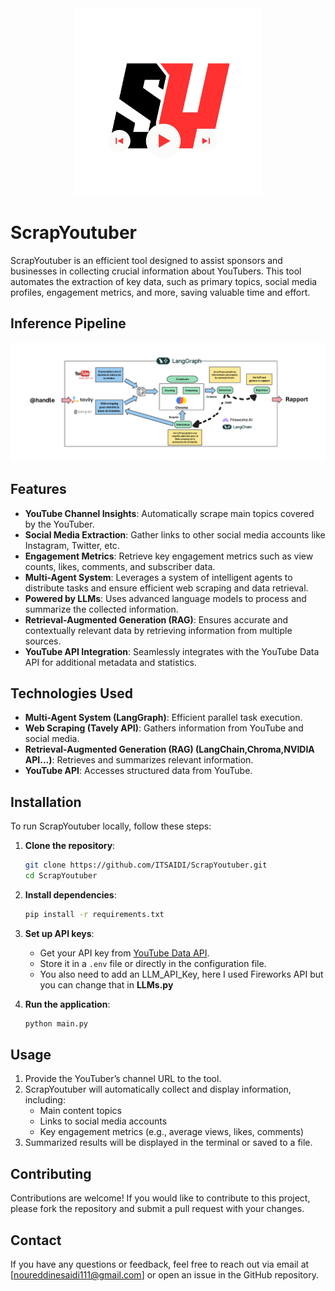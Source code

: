 <div style="text-align: center;">
    <img src="./assets/ScrapYoutuber_Logo.png" alt="ScrapYoutuber Banner" width="300" height="300" />
</div>

# ScrapYoutuber

ScrapYoutuber is an efficient tool designed to assist sponsors and businesses in collecting crucial information about YouTubers. This tool automates the extraction of key data, such as primary topics, social media profiles, engagement metrics, and more, saving valuable time and effort.

## Inference Pipeline

![ScrapYoutuber pipeline](./assets/ScrapYoutuber_pipeline.png)

## Features

- **YouTube Channel Insights**: Automatically scrape main topics covered by the YouTuber.
- **Social Media Extraction**: Gather links to other social media accounts like Instagram, Twitter, etc.
- **Engagement Metrics**: Retrieve key engagement metrics such as view counts, likes, comments, and subscriber data.
- **Multi-Agent System**: Leverages a system of intelligent agents to distribute tasks and ensure efficient web scraping and data retrieval.
- **Powered by LLMs**: Uses advanced language models to process and summarize the collected information.
- **Retrieval-Augmented Generation (RAG)**: Ensures accurate and contextually relevant data by retrieving information from multiple sources.
- **YouTube API Integration**: Seamlessly integrates with the YouTube Data API for additional metadata and statistics.

## Technologies Used

- **Multi-Agent System (LangGraph)**: Efficient parallel task execution.
- **Web Scraping (Tavely API)**: Gathers information from YouTube and social media.
- **Retrieval-Augmented Generation (RAG) (LangChain,Chroma,NVIDIA API...)**: Retrieves and summarizes relevant information.
- **YouTube API**: Accesses structured data from YouTube.

## Installation

To run ScrapYoutuber locally, follow these steps:

1. **Clone the repository**:

   ```bash
   git clone https://github.com/ITSAIDI/ScrapYoutuber.git
   cd ScrapYoutuber
   ```

2. **Install dependencies**:

   ```bash
   pip install -r requirements.txt
   ```

3. **Set up API keys**:
   - Get your API key from [YouTube Data API](https://developers.google.com/youtube/v3/getting-started).
   - Store it in a `.env` file or directly in the configuration file.
   - You also need to add an LLM_API_Key, here I used Fireworks API but you can change that in **LLMs.py**

4. **Run the application**:

   ```bash
   python main.py
   ```

## Usage

1. Provide the YouTuber’s channel URL to the tool.
2. ScrapYoutuber will automatically collect and display information, including:
   - Main content topics
   - Links to social media accounts
   - Key engagement metrics (e.g., average views, likes, comments)
3. Summarized results will be displayed in the terminal or saved to a file.

## Contributing

Contributions are welcome! If you would like to contribute to this project, please fork the repository and submit a pull request with your changes.

## Contact

If you have any questions or feedback, feel free to reach out via email at [noureddinesaidi111@gmail.com] or open an issue in the GitHub repository.
